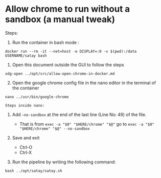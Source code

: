 

#  Allow chrome to run without a sandbox (a manual tweak)

Steps:


1. Run the container in bash mode : 

`docker run --rm -it --net=host -e DISPLAY=:0 -v $(pwd):/data USERNAME/satay bash`

1. Open this document outside the GUI to follow the steps

`xdg-open ../opt/src/allow-open-chrome-in-docker.md`

2. Open the google chrome config file in the nano editor in the terminal of the container

`nano ../usr/bin/google-chrome`

    Steps inside nano:

1. Add `–no-sandbox` at the end of the last line (Line No: 49) of the file.
    - That is from `exec -a "$0" "$HERE/chrome" "$@"` go to `exec -a "$0" "$HERE/chrome" "$@" --no-sandbox`

3. Save and exit 

    - Ctrl-O 
    - Ctrl-X


4. Run the pipeline by writing the following command: 

`bash ../opt/satay/satay.sh` 
